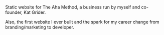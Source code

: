 Static website for The Aha Method, a business run by myself and
co-founder, Kat Grider. 

Also, the first website I ever built and the spark for my career change
from branding/marketing to developer. 

